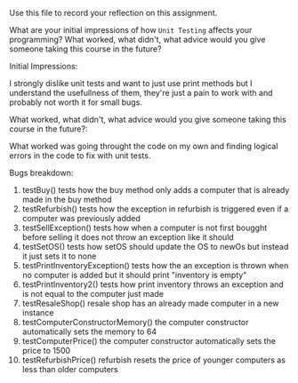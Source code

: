 Use this file to record your reflection on this assignment.

What are your initial impressions of how `Unit Testing` affects your programming?
What worked, what didn't, what advice would you give someone taking this course in the future?

Initial Impressions:

I strongly dislike unit tests and want to just use print methods but I understand the usefullness of them, they're just a pain to work with and probably not worth it for small bugs. 

What worked, what didn't, what advice would you give someone taking this course in the future?:

What worked was going throught the code on my own and finding logical errors in the code to fix with unit tests.

Bugs breakdown:
1. testBuy() tests how the buy method only adds a computer that is already made in the buy method
2. testRefurbish() tests how the exception in refurbish is triggered even if a computer was previously added
3. testSellException() tests how when a computer is not first bougght before selling it does not throw an exception like it should
4. testSetOS() tests how setOS should update the OS to newOs but instead it just sets it to none
5. testPrintInventoryException() tests how the an exception is thrown when no computer is added but it should print "inventory is empty"
6. testPrintInventory2() tests how print inventory throws an exception and is not equal to the computer just made
7. testResaleShop() resale shop has an already made computer in a new instance
8. testComputerConstructorMemory() the computer constructor automatically sets the memory to 64 
9.  testComputerPrice() the computer constructor automatically sets the price to 1500
10. testRefurbishPrice() refurbish resets the price of younger computers as less than older computers